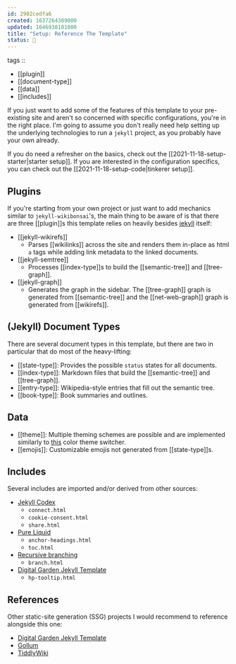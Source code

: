 ```yaml
---
id: 2902cedfa6
created: 1637264389000
updated: 1646938181000
title: "Setup: Reference The Template"
status: 🥭
---
```


tags ::
- [[plugin]]
- [[document-type]]
- [[data]]
- [[includes]]


If you just want to add some of the features of this template to your pre-existing site and aren't so concerned with specific configurations, you're in the right place. I'm going to assume you don't really need help setting up the underlying technologies to run a `jekyll` project, as you probably have your own already.

If you do need a refresher on the basics, check out the [[2021-11-18-setup-starter|starter setup]]. If you are interested in the configuration specifics, you can check out the [[2021-11-18-setup-code|tinkerer setup]].

## Plugins

If you're starting from your own project or just want to add mechanics similar to `jekyll-wikibonsai`'s, the main thing to be aware of is that there are three [[plugin]]s this template relies on heavily besides [jekyll](https://jekyllrb.com/) itself:
- [[jekyll-wikirefs]]
  - Parses \[\[wikilinks]] across the site and renders them in-place as html `a` tags while adding link metadata to the linked documents.
- [[jekyll-semtree]]
  - Processes [[index-type]]s to build the [[semantic-tree]] and [[tree-graph]].
- [[jekyll-graph]]
  - Generates the graph in the sidebar. The [[tree-graph]] graph is generated from [[semantic-tree]] and the [[net-web-graph]] graph is generated from [[wikirefs]].

## (Jekyll) Document Types

There are several document types in this template, but there are two in particular that do most of the heavy-lifting:

- [[state-type]]: Provides the possible `status` states for all documents.
- [[index-type]]: Markdown files that build the [[semantic-tree]] and [[tree-graph]].
- [[entry-type]]: Wikipedia-style entries that fill out the semantic tree.
- [[book-type]]: Book summaries and outlines.

## Data

- [[theme]]: Multiple theming schemes are possible and are implemented similarly to [this](https://mxb.dev/blog/color-theme-switcher/) color theme switcher.
- [[emojis]]: Customizable emojis not generated from [[state-type]]s.

## Includes

Several includes are imported and/or derived from other sources:
- [Jekyll Codex](https://jekyllcodex.org/without-plugins/)
  - `connect.html`
  - `cookie-consent.html`
  - `share.html`
- [Pure Liquid](https://pure-liquid.allejo.org/)
  - `anchor-headings.html`
  - `toc.html`
- [Recursive branching](https://jekyllrb.com/tutorials/navigation/#scenario-9-nested-tree-navigation-with-recursion)
  - `branch.html`
- [Digital Garden Jekyll Template](https://github.com/maximevaillancourt/digi-gard-jekyll-template)
  - `hp-tooltip.html`

## References

Other static-site generation (SSG) projects I would recommend to reference alongside this one:
- [Digital Garden Jekyll Template](https://github.com/maximevaillancourt/digi-gard-jekyll-template)
- [Gollum](https://github.com/gollum/gollum)
- [TiddlyWiki](https://github.com/Jermolene/TiddlyWiki5)
